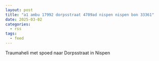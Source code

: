 ```yaml
---
layout: post
title: "a1 ambu 17992 dorpsstraat 4709ad nispen nispen bon 33361"
date: 2025-03-02
categories: 
  - rss
tags: 
  - feed
---
```


Traumaheli met spoed naar Dorpsstraat in Nispen
